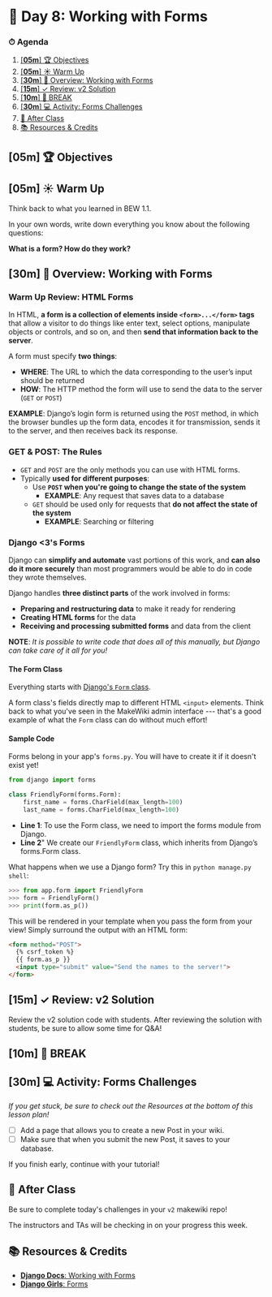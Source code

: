 <!-- Run this slideshow via the following command: -->
<!-- reveal-md README.md -w -->


<!-- .slide: data-background="./../Slides/images/header.svg" data-background-repeat="none" data-background-size="40% 40%" data-background-position="center 10%" class="header" -->
# 📜 Day 8: Working with Forms

<!-- > -->

### ⏱ Agenda

1. [[**05m**] 🏆 Objectives](#05m-%f0%9f%8f%86-objectives)
2. [[**05m**] ☀️ Warm Up](#05m-%e2%98%80%ef%b8%8f-warm-up)
3. [[**30m**] 📖 Overview: Working with Forms](#30m-%f0%9f%93%96-overview-working-with-forms)
4. [[**15m**] ✓ Review: v2 Solution](#15m-%e2%9c%93-review-v2-solution)
5. [[**10m**] 🌴 BREAK](#10m-%f0%9f%8c%b4-break)
6. [[**30m**] 💻 Activity: Forms Challenges](#30m-%f0%9f%92%bb-activity-forms-challenges)
7. [🌃 After Class](#%f0%9f%8c%83-after-class)
8. [📚 Resources & Credits](#%f0%9f%93%9a-resources--credits)

<!-- > -->

## [**05m**] 🏆 Objectives

<!--
|   Level   | Verbs |
| --------- | ----- |
| 6: Create | design, formulate, build, invent, create, compose, generate, derive, modify, develop |
| 5: Evaluate | choose, support, relate, determine, defend, compare, contrast, justify, support, convince, select |
| 4: Analyze | classify, break down, categorize, analyze, diagram, illustrate, criticize, simplify, associate |
| 3: Apply | calculate, predict, apply, solve, illustrate, use, demonstrate, determine, model, perform, present |
| 2: Understand | describe, explain, paraphrase, restate, summarize, contrast, interpret, discuss |
| 1: Remember | list, recite, outline, define, name, match, quote, recall, identify, label, recognize |
-->

<!-- > -->

## [**05m**] ☀️ Warm Up

Think back to what you learned in BEW 1.1.

In your own words, write down everything you know about the following questions:

**What is a form? How do they work?**

## [**30m**] 📖 Overview: Working with Forms

### Warm Up Review: HTML Forms

In HTML, **a form is a collection of elements inside `<form>...</form>` tags** that allow a visitor to do things like enter text, select options, manipulate objects or controls, and so on, and then **send that information back to the server**.

A form must specify **two things**:

- **WHERE**: The URL to which the data corresponding to the user’s input should be returned
- **HOW**: The HTTP method the form will use to send the data to the server (`GET` or `POST`)

**EXAMPLE**: Django’s login form is returned using the `POST` method, in which the browser bundles up the form data, encodes it for transmission, sends it to the server, and then receives back its response.

### GET & POST: The Rules

- `GET` and `POST` are the only methods you can use with HTML forms.
- Typically **used for different purposes**:
    - Use **`POST` when you're going to change the state of the system**
        - **EXAMPLE**: Any request that saves data to a database
    - `GET` should be used only for requests that **do not affect the state of the system**
        - **EXAMPLE**: Searching or filtering

### Django <3's Forms

Django can **simplify and automate** vast portions of this work, and **can also do it more securely** than most programmers would be able to do in code they wrote themselves.

Django handles **three distinct parts** of the work involved in forms:

- **Preparing and restructuring data** to make it ready for rendering
- **Creating HTML forms** for the data
- **Receiving and processing submitted forms** and data from the client

**NOTE**: *It is possible to write code that does all of this manually, but Django can take care of it all for you!*

#### The Form Class

Everything starts with [Django's `Form` class](https://docs.djangoproject.com/en/2.2/ref/forms/api/#django.forms.Form).

A form class's fields directly map to different HTML `<input>` elements. Think back to what you've seen in the MakeWiki admin interface --- that's a good example of what the `Form` class can do without much effort!

#### Sample Code

Forms belong in your app's `forms.py`. You will have to create it if it doesn't exist yet!

```python
from django import forms

class FriendlyForm(forms.Form):
    first_name = forms.CharField(max_length=100)
    last_name = forms.CharField(max_length=100)
```

- **Line 1**: To use the Form class, we need to import the forms module from Django.
- **Line 2**" We create our `FriendlyForm` class, which inherits from Django’s forms.Form class.

What happens when we use a Django form? Try this in `python manage.py shell`:

```python
>>> from app.form import FriendlyForm
>>> form = FriendlyForm()
>>> print(form.as_p())
```

This will be rendered in your template when you pass the form from your view! Simply surround the output with an HTML form:

```html
<form method="POST">
  {% csrf_token %}
  {{ form.as_p }}
  <input type="submit" value="Send the names to the server!">
</form>
```


## [**15m**] ✓ Review: v2 Solution

Review the v2 solution code with students. After reviewing the solution with students, be sure to allow some time for Q&A!

<!-- > -->

## [**10m**] 🌴 BREAK

<!-- > -->

## [**30m**] 💻 Activity: Forms Challenges

*If you get stuck, be sure to check out the Resources at the bottom of this lesson plan!*

- [ ] Add a page that allows you to create a new Post in your wiki.
- [ ] Make sure that when you submit the new Post, it saves to your database.

If you finish early, continue with your tutorial!


## 🌃 After Class

Be sure to complete today's challenges in your `v2` makewiki repo!

The instructors and TAs will be checking in on your progress this week.

<!-- > -->

## 📚 Resources & Credits

- [**Django Docs**: Working with Forms](https://docs.djangoproject.com/en/2.2/topics/forms/)
- [**Django Girls**: Forms](https://tutorial.djangogirls.org/en/django_forms/)

